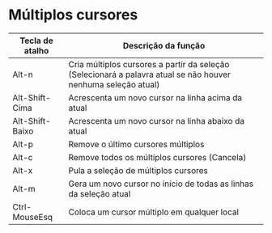 # Múltiplos cursores
| Tecla de atalho | Descrição da função                                                                                           |
| --------------- | ------------------------------------------------------------------------------------------------------------- |
| Alt-n           | Cria múltiplos cursores a partir da seleção (Selecionará a palavra atual se não houver nenhuma seleção atual) |
| Alt-Shift-Cima  | Acrescenta um novo cursor na linha acima da atual                                                             |
| Alt-Shift-Baixo | Acrescenta um novo cursor na linha abaixo da atual                                                            |
| Alt-p           | Remove o último cursores múltiplos                                                                            |
| Alt-c           | Remove todos os múltiplos cursores (Cancela)                                                                  |
| Alt-x           | Pula a seleção de múltiplos cursores                                                                          |
| Alt-m           | Gera um novo cursor no início de todas as linhas da seleção atual                                             |
| Ctrl-MouseEsq   | Coloca um cursor múltiplo em qualquer local                                                                   |
